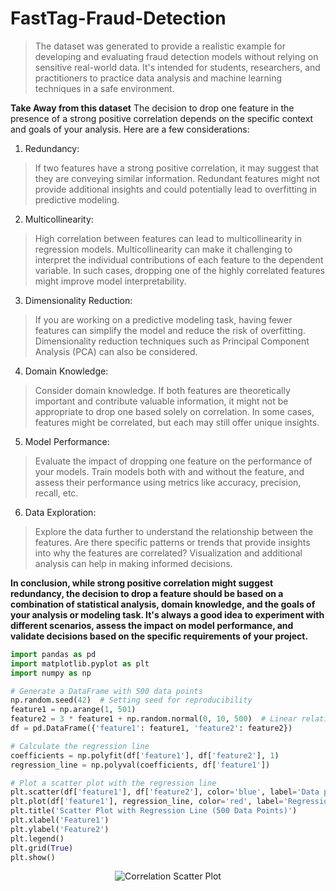 # FastTag-Fraud-Detection
> The dataset was generated to provide a realistic example for developing and evaluating fraud detection models without relying on sensitive real-world data. It's intended for students, researchers, and practitioners to practice data analysis and machine learning techniques in a safe environment.

**Take Away from this dataset**
The decision to drop one feature in the presence of a strong positive correlation depends on the specific context and goals of your analysis. Here are a few considerations:

1. Redundancy:
>If two features have a strong positive correlation, it may suggest that they are conveying similar information. Redundant features might not provide additional insights and could potentially lead to overfitting in predictive modeling.

2. Multicollinearity:
> High correlation between features can lead to multicollinearity in regression models. Multicollinearity can make it challenging to interpret the individual contributions of each feature to the dependent variable. In such cases, dropping one of the highly correlated features might improve model interpretability.

3. Dimensionality Reduction:
> If you are working on a predictive modeling task, having fewer features can simplify the model and reduce the risk of overfitting. Dimensionality reduction techniques such as Principal Component Analysis (PCA) can also be considered.

4. Domain Knowledge:
> Consider domain knowledge. If both features are theoretically important and contribute valuable information, it might not be appropriate to drop one based solely on correlation. In some cases, features might be correlated, but each may still offer unique insights.

5. Model Performance:
> Evaluate the impact of dropping one feature on the performance of your models. Train models both with and without the feature, and assess their performance using metrics like accuracy, precision, recall, etc.

6. Data Exploration:
> Explore the data further to understand the relationship between the features. Are there specific patterns or trends that provide insights into why the features are correlated? Visualization and additional analysis can help in making informed decisions.

**In conclusion, while strong positive correlation might suggest redundancy, the decision to drop a feature should be based on a combination of statistical analysis, domain knowledge, and the goals of your analysis or modeling task. It's always a good idea to experiment with different scenarios, assess the impact on model performance, and validate decisions based on the specific requirements of your project.**

```python
import pandas as pd
import matplotlib.pyplot as plt
import numpy as np

# Generate a DataFrame with 500 data points
np.random.seed(42)  # Setting seed for reproducibility
feature1 = np.arange(1, 501)
feature2 = 3 * feature1 + np.random.normal(0, 10, 500)  # Linear relationship with some noise
df = pd.DataFrame({'feature1': feature1, 'feature2': feature2})

# Calculate the regression line
coefficients = np.polyfit(df['feature1'], df['feature2'], 1)
regression_line = np.polyval(coefficients, df['feature1'])

# Plot a scatter plot with the regression line
plt.scatter(df['feature1'], df['feature2'], color='blue', label='Data points')
plt.plot(df['feature1'], regression_line, color='red', label='Regression Line')
plt.title('Scatter Plot with Regression Line (500 Data Points)')
plt.xlabel('Feature1')
plt.ylabel('Feature2')
plt.legend()
plt.grid(True)
plt.show()
```

<div style="text-align:center">
    <img src="https://www.shutterstock.com/image-vector/types-correlation-scatter-plot-positive-260nw-2140738797.jpg" alt="Correlation Scatter Plot" />
</div>






